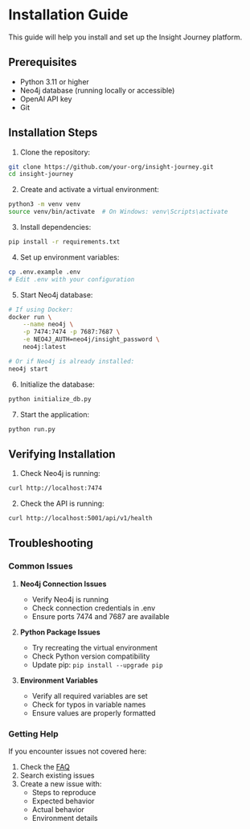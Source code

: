 # Installation Guide

This guide will help you install and set up the Insight Journey platform.

## Prerequisites

- Python 3.11 or higher
- Neo4j database (running locally or accessible)
- OpenAI API key
- Git

## Installation Steps

1. Clone the repository:
```bash
git clone https://github.com/your-org/insight-journey.git
cd insight-journey
```

2. Create and activate a virtual environment:
```bash
python3 -m venv venv
source venv/bin/activate  # On Windows: venv\Scripts\activate
```

3. Install dependencies:
```bash
pip install -r requirements.txt
```

4. Set up environment variables:
```bash
cp .env.example .env
# Edit .env with your configuration
```

5. Start Neo4j database:
```bash
# If using Docker:
docker run \
    --name neo4j \
    -p 7474:7474 -p 7687:7687 \
    -e NEO4J_AUTH=neo4j/insight_password \
    neo4j:latest

# Or if Neo4j is already installed:
neo4j start
```

6. Initialize the database:
```bash
python initialize_db.py
```

7. Start the application:
```bash
python run.py
```

## Verifying Installation

1. Check Neo4j is running:
```bash
curl http://localhost:7474
```

2. Check the API is running:
```bash
curl http://localhost:5001/api/v1/health
```

## Troubleshooting

### Common Issues

1. **Neo4j Connection Issues**
   - Verify Neo4j is running
   - Check connection credentials in .env
   - Ensure ports 7474 and 7687 are available

2. **Python Package Issues**
   - Try recreating the virtual environment
   - Check Python version compatibility
   - Update pip: `pip install --upgrade pip`

3. **Environment Variables**
   - Verify all required variables are set
   - Check for typos in variable names
   - Ensure values are properly formatted

### Getting Help

If you encounter issues not covered here:
1. Check the [FAQ](../FAQ.md)
2. Search existing issues
3. Create a new issue with:
   - Steps to reproduce
   - Expected behavior
   - Actual behavior
   - Environment details 
